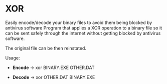 # XOR

Easily encode/decode your binary files to avoid them being blocked by antivirus software
Program that applies a XOR operation to a binary file so it can be sent safely through the internet without 
getting blocked by antivirus software. 

The original file can be then reinstated. 

Usage:

* **Encode** -> xor BINARY.EXE OTHER.DAT

* **Decode** -> xor OTHER.DAT BINARY.EXE

